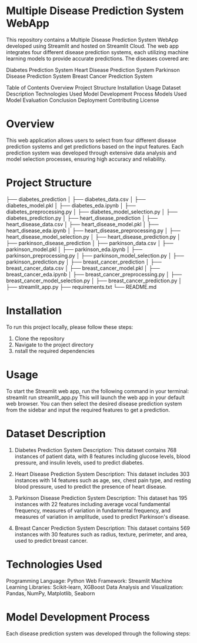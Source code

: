# Multiple Disease Prediction System WebApp
This repository contains a Multiple Disease Prediction System WebApp developed using Streamlit and hosted on Streamlit Cloud. The web app integrates four different disease prediction systems, each utilizing machine learning models to provide accurate predictions. The diseases covered are:

Diabetes Prediction System
Heart Disease Prediction System
Parkinson Disease Prediction System
Breast Cancer Prediction System

Table of Contents
Overview
Project Structure
Installation
Usage
Dataset Description
Technologies Used
Model Development Process
Models Used
Model Evaluation
Conclusion
Deployment
Contributing
License


# Overview
This web application allows users to select from four different disease prediction systems and get predictions based on the input features. Each prediction system was developed through extensive data analysis and model selection processes, ensuring high accuracy and reliability.


# Project Structure
├── diabetes_prediction
│   ├── diabetes_data.csv
│   ├── diabetes_model.pkl
│   ├── diabetes_eda.ipynb
│   ├── diabetes_preprocessing.py
│   ├── diabetes_model_selection.py
│   ├── diabetes_prediction.py
│
├── heart_disease_prediction
│   ├── heart_disease_data.csv
│   ├── heart_disease_model.pkl
│   ├── heart_disease_eda.ipynb
│   ├── heart_disease_preprocessing.py
│   ├── heart_disease_model_selection.py
│   ├── heart_disease_prediction.py
│
├── parkinson_disease_prediction
│   ├── parkinson_data.csv
│   ├── parkinson_model.pkl
│   ├── parkinson_eda.ipynb
│   ├── parkinson_preprocessing.py
│   ├── parkinson_model_selection.py
│   ├── parkinson_prediction.py
│
├── breast_cancer_prediction
│   ├── breast_cancer_data.csv
│   ├── breast_cancer_model.pkl
│   ├── breast_cancer_eda.ipynb
│   ├── breast_cancer_preprocessing.py
│   ├── breast_cancer_model_selection.py
│   ├── breast_cancer_prediction.py
│
├── streamlit_app.py
├── requirements.txt
└── README.md


# Installation
To run this project locally, please follow these steps:
1. Clone the repository
2. Navigate to the project directory
3. nstall the required dependencies


# Usage
To start the Streamlit web app, run the following command in your terminal: streamlit run streamlit_app.py
This will launch the web app in your default web browser. You can then select the desired disease prediction system from the sidebar and input the required features to get a prediction.

# Dataset Description
1. Diabetes Prediction System
Description: This dataset contains 768 instances of patient data, with 8 features including glucose levels, blood pressure, and insulin levels, used to predict diabetes.

2. Heart Disease Prediction System
Description: This dataset includes 303 instances with 14 features such as age, sex, chest pain type, and resting blood pressure, used to predict the presence of heart disease.

3. Parkinson Disease Prediction System
Description: This dataset has 195 instances with 22 features including average vocal fundamental frequency, measures of variation in fundamental frequency, and measures of variation in amplitude, used to predict Parkinson's disease.

4. Breast Cancer Prediction System
Description: This dataset contains 569 instances with 30 features such as radius, texture, perimeter, and area, used to predict breast cancer.


# Technologies Used
Programming Language: Python
Web Framework: Streamlit
Machine Learning Libraries: Scikit-learn, XGBoost
Data Analysis and Visualization: Pandas, NumPy, Matplotlib, Seaborn

# Model Development Process
Each disease prediction system was developed through the following steps:




